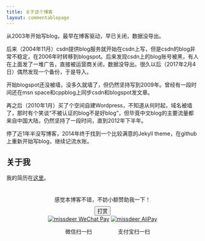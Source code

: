 ```yaml
---
title: 关于这个博客
layout: commentablepage
---
```


从2003年开始写blog，最早在博客驱动，早已关闭，数据没导出。

后来（2004年11月）csdn提供blog服务就开始在csdn上写，但是csdn的blog非常不稳定，在2006年时转移到blogspot。后来发现csdn上的blog账号被黑，有人在上面发了一堆广告，直接被运营商关闭，数据没导出。很久以后（2017年2月4日）偶然发现一个备份，于是导入。

开始blogspot还没被墙，没多久就墙了，但仍然坚持写到2009年。曾经有一段时间还在msn space和cppblog上同步csdn和blogspot发文章。

再之后（2010年1月）买了个空间自建Wordpress，不知道从何时起，域名被墙了，那时有个笑谈“不被认证的blog不是好blog”，但毕竟中文blog的主要流量都来自中国大陆，仍然坚持了一段时间，直到2012年下半年。

停了近1年半没写博客，2014年终于找到一个比较满意的Jekyll theme，在github上重新开始写blog，继续记流水账。

## 关于我

我的简历在[这里](https://resume.minidump.info/)。

<link rel="stylesheet" type="text/css" href="https://dn-istkani.qbox.me/css/pay.css">
<section class="read-more">
<div>
  <div style="padding: 10px 0; margin: 20px auto; width: 90%; text-align: center;">
    <div style="line-height:2.5;">感觉本博客不错，不妨小额赞助我一下！</div>
    <button id="rewardButton" disable="enable" onclick="var qr = document.getElementById('QR'); if (qr.style.display === 'none') {qr.style.display='block';} else {qr.style.display='none'}">
      <span>打赏</span>
    </button>
    <div id="QR" style="display: block;">
        <div id="wechat" style="display: inline-block">
          <a href="https://dn-istkani.qbox.me/assets/images/wepay.jpg" class="fancybox" rel="group">
          <img id="wechat_qr" src="https://dn-istkani.qbox.me/assets/images/wepay.jpg" alt="missdeer WeChat Pay">
          </a>
          <p>微信扫一扫</p>
        </div>
        <div id="wechat" style="display: inline-block">
          <a href="https://dn-istkani.qbox.me/assets/images/alipay.jpg" class="fancybox" rel="group">
          <img id="alipay_qr" src="https://dn-istkani.qbox.me/assets/images/alipay.jpg" alt="missdeer AliPay">
          </a>
          <p>支付宝扫一扫</p>
        </div>
    </div>
  </div>
</div>
</section>